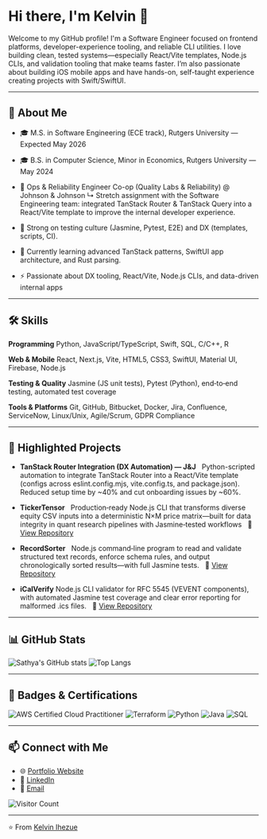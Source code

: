 # Hi there, I'm Kelvin 👋

Welcome to my GitHub profile! I'm a Software Engineer focused on frontend platforms, developer-experience tooling, and reliable CLI utilities. I love building clean, tested systems—especially React/Vite templates, Node.js CLIs, and validation tooling that make teams faster. I’m also passionate about building iOS mobile apps and have hands-on, self-taught experience creating projects with Swift/SwiftUI.

---

## 🚀 About Me

* 🎓 M.S. in Software Engineering (ECE track), Rutgers University — Expected May 2026

* 🎓 B.S. in Computer Science, Minor in Economics, Rutgers University — May 2024

* 💼 Ops & Reliability Engineer Co-op (Quality Labs & Reliability) @ Johnson & Johnson
↳ Stretch assignment with the Software Engineering team: integrated TanStack Router & TanStack Query into a React/Vite template to improve the internal developer experience.

* 🧪 Strong on testing culture (Jasmine, Pytest, E2E) and DX (templates, scripts, CI).

* 🌱 Currently learning advanced TanStack patterns, SwiftUI app architecture, and Rust parsing.

* ⚡ Passionate about DX tooling, React/Vite, Node.js CLIs, and data-driven internal apps

---

## 🛠️ Skills

**Programming**
Python, JavaScript/TypeScript, Swift, SQL, C/C++, R

**Web & Mobile**
React, Next.js, Vite, HTML5, CSS3, SwiftUI, Material UI, Firebase, Node.js

**Testing & Quality**
Jasmine (JS unit tests), Pytest (Python), end‑to‑end testing, automated test coverage

**Tools & Platforms**
Git, GitHub, Bitbucket, Docker, Jira, Confluence, ServiceNow, Linux/Unix, Agile/Scrum, GDPR Compliance

---

## 📌 Highlighted Projects

* **TanStack Router Integration (DX Automation) — J&J**
  Python-scripted automation to integrate TanStack Router into a React/Vite template (configs across eslint.config.mjs, vite.config.ts, and package.json). Reduced setup time by ~40% and cut onboarding issues by ~60%.

* **TickerTensor**
  Production‑ready Node.js CLI that transforms diverse equity CSV inputs into a deterministic N×M price matrix—built for data integrity in quant research pipelines with Jasmine‑tested workflows
  🔗 [View Repository](https://github.com/Sathyaboi/LifeSynchub)

* **RecordSorter**
  Node.js command‑line program to read and validate structured text records, enforce schema rules, and output chronologically sorted results—with full Jasmine tests.
  🔗 [View Repository](https://github.com/Sathyaboi/MetroAnalytics)

* **iCalVerify**
  Node.js CLI validator for RFC 5545 (VEVENT components), with automated Jasmine test coverage and clear error reporting for malformed .ics files.
  🔗 [View Repository](https://github.com/Sathyaboi/redshift-data-pipeline)

---

## 📊 GitHub Stats

![Sathya's GitHub stats](https://github-readme-stats.vercel.app/api?username=Sathyaboi\&show_icons=true\&theme=radical)
![Top Langs](https://github-readme-stats.vercel.app/api/top-langs/?username=Sathyaboi\&layout=compact\&theme=radical)

---

## 🏅 Badges & Certifications

![AWS Certified Cloud Practitioner](https://img.shields.io/badge/AWS-Cloud%20Practitioner-orange?logo=amazon-aws\&logoColor=white)
![Terraform](https://img.shields.io/badge/IaC-Terraform-623ce4?logo=terraform\&logoColor=white)
![Python](https://img.shields.io/badge/Code-Python-blue?logo=python\&logoColor=white)
![Java](https://img.shields.io/badge/Code-Java-red?logo=openjdk\&logoColor=white)
![SQL](https://img.shields.io/badge/Data-SQL-lightgrey?logo=postgresql\&logoColor=white)

---

## 📫 Connect with Me

* 🌐 [Portfolio Website](https://sathyagopinath.netlify.app)
* 💼 [LinkedIn](https://www.linkedin.com/in/sathyagopinath/)
* 📧 [Email](mailto:sathyagopinath09@gmail.com)

![Visitor Count](https://komarev.com/ghpvc/?username=Sathyaboi\&color=brightgreen)

---

⭐️ From [Kelvin Ihezue](https://github.com/kelony11)
